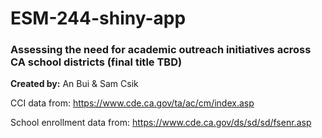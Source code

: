 # ESM-244-shiny-app

### Assessing the need for academic outreach initiatives across CA school districts (final title TBD)

**Created by:** An Bui & Sam Csik

CCI data from: https://www.cde.ca.gov/ta/ac/cm/index.asp

School enrollment data from: https://www.cde.ca.gov/ds/sd/sd/fsenr.asp
